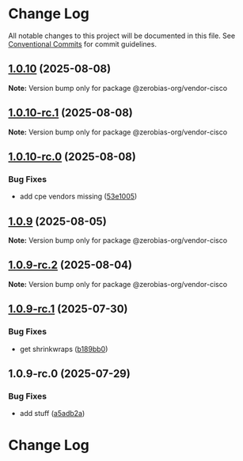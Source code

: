 # Change Log

All notable changes to this project will be documented in this file.
See [Conventional Commits](https://conventionalcommits.org) for commit guidelines.

## [1.0.10](https://github.com/zerobias-org/vendor/compare/@zerobias-org/vendor-cisco@1.0.10-rc.1...@zerobias-org/vendor-cisco@1.0.10) (2025-08-08)

**Note:** Version bump only for package @zerobias-org/vendor-cisco





## [1.0.10-rc.1](https://github.com/zerobias-org/vendor/compare/@zerobias-org/vendor-cisco@1.0.10-rc.0...@zerobias-org/vendor-cisco@1.0.10-rc.1) (2025-08-08)

**Note:** Version bump only for package @zerobias-org/vendor-cisco





## [1.0.10-rc.0](https://github.com/zerobias-org/vendor/compare/@zerobias-org/vendor-cisco@1.0.9...@zerobias-org/vendor-cisco@1.0.10-rc.0) (2025-08-08)


### Bug Fixes

* add cpe vendors missing ([53e1005](https://github.com/zerobias-org/vendor/commit/53e100520e848be73b2cba8a0ef4f184844b8abb))





## [1.0.9](https://github.com/zerobias-org/vendor/compare/@zerobias-org/vendor-cisco@1.0.9-rc.2...@zerobias-org/vendor-cisco@1.0.9) (2025-08-05)

**Note:** Version bump only for package @zerobias-org/vendor-cisco





## [1.0.9-rc.2](https://github.com/zerobias-org/vendor/compare/@zerobias-org/vendor-cisco@1.0.9-rc.1...@zerobias-org/vendor-cisco@1.0.9-rc.2) (2025-08-04)

**Note:** Version bump only for package @zerobias-org/vendor-cisco





## [1.0.9-rc.1](https://github.com/zerobias-org/vendor/compare/@zerobias-org/vendor-cisco@1.0.9-rc.0...@zerobias-org/vendor-cisco@1.0.9-rc.1) (2025-07-30)


### Bug Fixes

* get shrinkwraps ([b189bb0](https://github.com/zerobias-org/vendor/commit/b189bb0cf53ad66427530ccc0eab7824527942d3))





## 1.0.9-rc.0 (2025-07-29)


### Bug Fixes

* add stuff ([a5adb2a](https://github.com/zerobias-org/vendor/commit/a5adb2aecd0670c42e9077affecb6a047bf30fc6))





# Change Log
